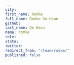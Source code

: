 ```yaml
---
city: 
first_name: Romke
full_name: Romke De Haan
github: 
last_name: De Haan
name: romke
role: 
state: 
twitter: 
redirect_from: "/team/romke/"
published: false
---
```


